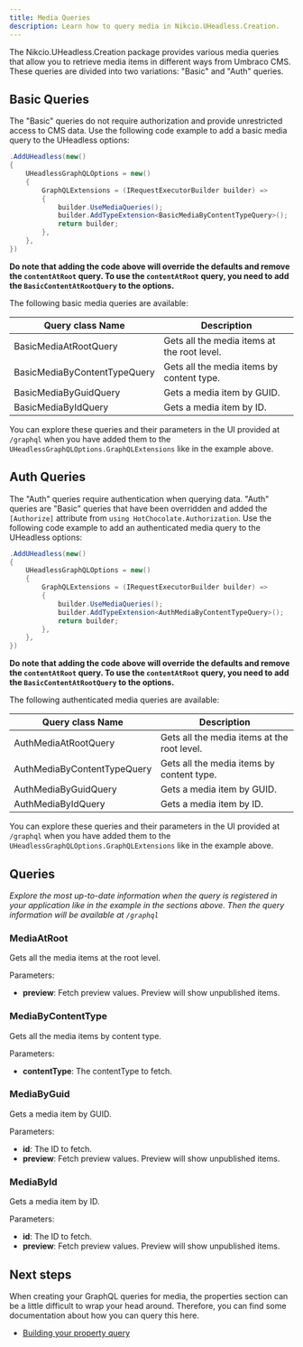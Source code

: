 ```yaml
---
title: Media Queries
description: Learn how to query media in Nikcio.UHeadless.Creation.
---
```


The Nikcio.UHeadless.Creation package provides various media queries that allow you to retrieve media items in different ways from Umbraco CMS. These queries are divided into two variations: "Basic" and "Auth" queries.

## Basic Queries

The "Basic" queries do not require authorization and provide unrestricted access to CMS data. Use the following code example to add a basic media query to the UHeadless options:

```csharp
.AddUHeadless(new()
{
    UHeadlessGraphQLOptions = new()
    {
        GraphQLExtensions = (IRequestExecutorBuilder builder) =>
        {
            builder.UseMediaQueries();  
            builder.AddTypeExtension<BasicMediaByContentTypeQuery>();
            return builder;
        },
    },
})
```

**Do note that adding the code above will override the defaults and remove the `contentAtRoot` query. To use the `contentAtRoot` query, you need to add the `BasicContentAtRootQuery` to the options.**

The following basic media queries are available:

| Query class Name                | Description                                |
|---------------------------------|--------------------------------------------|
| BasicMediaAtRootQuery           | Gets all the media items at the root level.|
| BasicMediaByContentTypeQuery    | Gets all the media items by content type.  |
| BasicMediaByGuidQuery           | Gets a media item by GUID.                 |
| BasicMediaByIdQuery             | Gets a media item by ID.                   |

You can explore these queries and their parameters in the UI provided at `/graphql` when you have added them to the `UHeadlessGraphQLOptions.GraphQLExtensions` like in the example above.

## Auth Queries

The "Auth" queries require authentication when querying data. "Auth" queries are "Basic" queries that have been overridden and added the `[Authorize]` attribute from `using HotChocolate.Authorization`. Use the following code example to add an authenticated media query to the UHeadless options:

```csharp
.AddUHeadless(new()
{
    UHeadlessGraphQLOptions = new()
    {
        GraphQLExtensions = (IRequestExecutorBuilder builder) =>
        {
            builder.UseMediaQueries();  
            builder.AddTypeExtension<AuthMediaByContentTypeQuery>();
            return builder;
        },
    },
})
```

**Do note that adding the code above will override the defaults and remove the `contentAtRoot` query. To use the `contentAtRoot` query, you need to add the `BasicContentAtRootQuery` to the options.**

The following authenticated media queries are available:

| Query class Name              | Description                                  |
|-------------------------------|----------------------------------------------|
| AuthMediaAtRootQuery          | Gets all the media items at the root level.  |
| AuthMediaByContentTypeQuery   | Gets all the media items by content type.    |
| AuthMediaByGuidQuery          | Gets a media item by GUID.                   |
| AuthMediaByIdQuery            | Gets a media item by ID.                     |

You can explore these queries and their parameters in the UI provided at `/graphql` when you have added them to the `UHeadlessGraphQLOptions.GraphQLExtensions` like in the example above.

## Queries

_Explore the most up-to-date information when the query is registered in your application like in the example in the sections above. Then the query information will be available at `/graphql`_

### MediaAtRoot

Gets all the media items at the root level.

Parameters:

- **preview**: Fetch preview values. Preview will show unpublished items.

### MediaByContentType

Gets all the media items by content type.

Parameters:

- **contentType**: The contentType to fetch.

### MediaByGuid

Gets a media item by GUID.

Parameters:

- **id**: The ID to fetch.
- **preview**: Fetch preview values. Preview will show unpublished items.

### MediaById

Gets a media item by ID.

Parameters:

- **id**: The ID to fetch.
- **preview**: Fetch preview values. Preview will show unpublished items.

## Next steps

When creating your GraphQL queries for media, the properties section can be a little difficult to wrap your head around. Therefore, you can find some documentation about how you can query this here.

- [Building your property query](./properties)